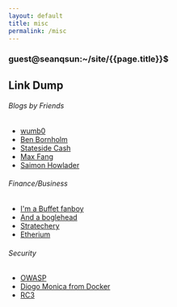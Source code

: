 ```yaml
---
layout: default
title: misc
permalink: /misc
---
```


### guest@seanqsun:~/site/{{page.title}}$

## Link Dump

###### Blogs by Friends
* <a class="link1" href="https://wumb0.in">wumb0</a>
* <a class="link1" href="https://holdmybeer.xyz">Ben Bornholm</a>
* <a class="link1" href="https://stateside.xyz">Stateside Cash</a>
* <a class="link1" href="https://maxfangx.com">Max Fang</a>
* <a class="link1" href="https://saimonhowlader.com">Saimon Howlader</a>

###### Finance/Business
* <a class="link1" href="http://www.berkshirehathaway.com/letters/letters.html">I'm a Buffet fanboy</a>
* <a class="link1" href="https://www.bogleheads.org">And a boglehead</a>
* <a class="link1" href="https://stratechery.com">Stratechery</a>
* <a class="link1" href="https://ethereium.org">Etherium</a>

###### Security
* <a class="link1" href="https://www.owasp.org/index.php/Top_10_2013-Top_10">OWASP</a>
* <a class="link1" href="https://diogomonica.com">Diogo Monica from Docker</a>
* <a class="link1" href="https://rc3.club">RC3</a>

